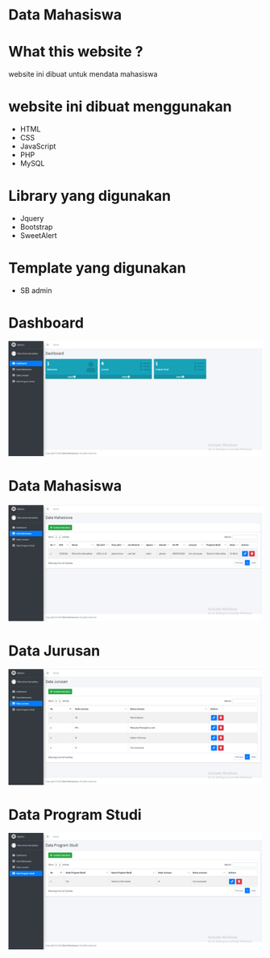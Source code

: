 # Data Mahasiswa

# What this website ?

website ini dibuat untuk mendata mahasiswa

# website ini dibuat menggunakan

- HTML
- CSS
- JavaScript
- PHP
- MySQL

# Library yang digunakan

- Jquery
- Bootstrap
- SweetAlert

# Template yang digunakan

- SB admin

# Dashboard

![Dashboard](ss/1.png)

# Data Mahasiswa

![DataMahasiswa](ss/2.png)

# Data Jurusan

![DataJurusan](ss/3.png)

# Data Program Studi

![Dataparodi](ss/4.png)
